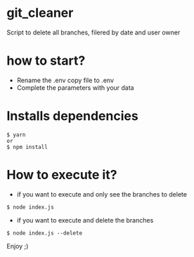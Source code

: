 # git_cleaner
Script to delete all branches, filered by date and user owner


# how to start?
-  Rename the .env copy file to .env
-  Complete the parameters with your data

# Installs dependencies
```
$ yarn
or
$ npm install
```

# How to execute it?
- if you want to execute and only see the branches to delete

```
$ node index.js
```

- if you want to execute and delete the branches
  
```
$ node index.js --delete
```



Enjoy ;)







    